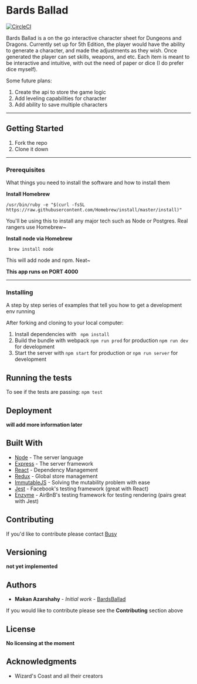 # Bards Ballad
[![CircleCI](https://circleci.com/gh/Busyreadingsomething/bardsballad.svg?style=shield)](https://circleci.com/gh/Busyreadingsomething/bardsballad)

Bards Ballad is a on the go interactive character sheet for Dungeons and Dragons. Currently set up for 5th Edition, the player would have the ability to generate a character, and made the adjustments as they wish. Once generated the player can set skills, weapons, and etc. Each item is meant to be interactive and intuitive, with out the need of paper or dice (I do prefer dice myself).

Some future plans:
1. Create the api to store the game logic
2. Add leveling capabilities for character
3. Add ability to save multiple characters

---

## Getting Started

1. Fork the repo
2. Clone it down

---

### Prerequisites

What things you need to install the software and how to install them

**Install Homebrew**

``` /usr/bin/ruby -e "$(curl -fsSL https://raw.githubusercontent.com/Homebrew/install/master/install)" ```

You'll be using this to install any major tech such as Node or Postgres. Real rangers use Homebrew~

**Install node via Homebrew**

``` brew install node```

This will add node and npm. Neat~

**This app runs on PORT 4000**

---

### Installing

A step by step series of examples that tell you how to get a development env running

After forking and cloning to your local computer:

1. Install dependencies with ``` npm install```
2. Build the bundle with webpack ```npm run prod``` for production ```npm run dev``` for development
3. Start the server with ```npm start``` for production or ```npm run server``` for development


## Running the tests

To see if the tests are passing:
``` npm test ```

## Deployment

**will add more information later**

## Built With

* [Node](http://www.nodejs.org) - The server language
* [Express](https://www.expressjs.com) - The server framework
* [React](https://www.reactjs.org/) - Dependency Management
* [Redux](https://redux.js.org) - Global store management
* [ImmutableJS](https://facebook.github.io/immutable-js/) - Solving the mutability problem with ease
* [Jest](https://jestjs.io) - Facebook's testing framework (great with React)
* [Enzyme](https://airbnb.io/enzyme/) - AirBnB's testing framework for testing rendering (pairs great with Jest)

## Contributing

If you'd like to contribute please contact [Busy](oro1919@gmail.com)

## Versioning

**not yet implemented**

## Authors

* **Makan Azarshahy** - *Initial work* - [BardsBallad](https://github.com/Busyreadingsomething)

If you would like to contribute please see the **Contributing** section above

## License

**No licensing at the moment**

## Acknowledgments

* Wizard's Coast and all their creators
